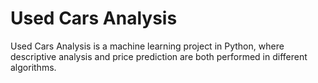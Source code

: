 # Used Cars Analysis
Used Cars Analysis is a machine learning project in Python, where descriptive analysis and price prediction are both performed in different algorithms.  
